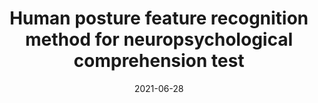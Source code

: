 ---
title: "Human posture feature recognition method for neuropsychological comprehension test"
collection: publications
permalink: /publication/2021-human-posture
date: 2021-06-28
venue: 'Conflict management and Peace Science'
paperurl: '/files/pdf/research/Human_Posture_Feature _Recognition_Method_for_Neuropsychological_Comprehension_Test.pdf'
link: 'https://kns.cnki.net/kcms/detail/50.1044.N.20210701.1357.002.html'
# code: 'https://journals.sagepub.com/doi/suppl/10.1177/07388942211015242'
# github: 'https://github.com/jayrobwilliams/conflict-preemption'
citation: '房欣欣,王兵凯,孔航,葛学人,杨知方,余娟,吕洋,陈晨曦,李文沅.神经心理量表理解力检测的人体姿态特征识别方法[J/OL].重庆大学学报:1-15[2023-05-05].http://kns.cnki.net/kcms/detail/50.1044.N.20210701.1357.002.html'
---